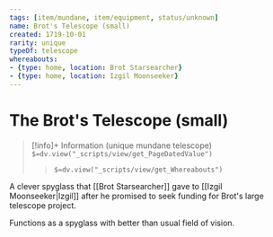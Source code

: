 ```yaml
---
tags: [item/mundane, item/equipment, status/unknown]
name: Brot's Telescope (small)
created: 1719-10-01
rarity: unique
typeOf: telescope
whereabouts:
- {type: home, location: Brot Starsearcher}
- {type: home, location: Izgil Moonseeker}
---
```

# The Brot's Telescope (small)
>[!info]+ Information
> (unique mundane telescope)
> `$=dv.view("_scripts/view/get_PageDatedValue")`
>> `$=dv.view("_scripts/view/get_Whereabouts")`

A clever spyglass that [[Brot Starsearcher]] gave to [[Izgil Moonseeker|Izgil]] after he promised to seek funding for Brot's large telescope project.

Functions as a spyglass with better than usual field of vision.